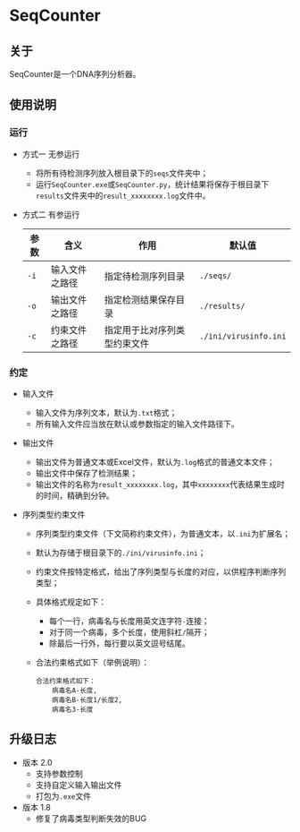 # SeqCounter

## 关于

SeqCounter是一个DNA序列分析器。

## 使用说明

### 运行

- 方式一 无参运行

  - 将所有待检测序列放入根目录下的`seqs`文件夹中；
  - 运行`SeqCounter.exe`或`SeqCounter.py`，统计结果将保存于根目录下`results`文件夹中的`result_xxxxxxxx.log`文件中。

- 方式二 有参运行

  | 参数 | 含义           | 作用                         | 默认值                |
  | ---- | -------------- | ---------------------------- | --------------------- |
  | `-i` | 输入文件之路径 | 指定待检测序列目录           | `./seqs/`             |
  | `-o` | 输出文件之路径 | 指定检测结果保存目录         | `./results/`          |
  | `-c` | 约束文件之路径 | 指定用于比对序列类型约束文件 | `./ini/virusinfo.ini` |

### 约定

- 输入文件
  - 输入文件为序列文本，默认为`.txt`格式；
  - 所有输入文件应当放在默认或参数指定的输入文件路径下。
- 输出文件
  - 输出文件为普通文本或Excel文件，默认为`.log`格式的普通文本文件；
  - 输出文件中保存了检测结果；
  - 输出文件的名称为`result_xxxxxxxx.log`，其中`xxxxxxxx`代表结果生成时的时间，精确到分钟。

- 序列类型约束文件

  - 序列类型约束文件（下文简称约束文件），为普通文本，以`.ini`为扩展名；

  - 默认为存储于根目录下的`./ini/virusinfo.ini`；

  - 约束文件按特定格式，给出了序列类型与长度的对应，以供程序判断序列类型；

  - 具体格式规定如下：

    - 每个一行，病毒名与长度用英文连字符`-`连接；
    - 对于同一个病毒，多个长度，使用斜杠`/`隔开；
    - 除最后一行外，每行要以英文逗号结尾。

  - 合法约束格式如下（举例说明）：

    ```pr
    合法约束格式如下：
    	病毒名A-长度,
    	病毒名B-长度1/长度2,
    	病毒名3-长度
    ```

## 升级日志

- 版本 2.0
  - 支持参数控制
  - 支持自定义输入输出文件
  - 打包为`.exe`文件
- 版本 1.8
  - 修复了病毒类型判断失效的BUG
